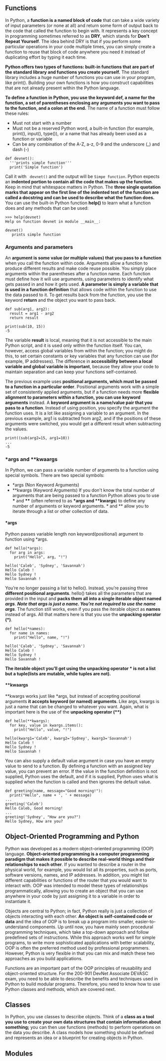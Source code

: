 ## Functions
In Python, a **function is a named block of code** that can take a wide variety of input parameters (or none at all) and return some form of output back to the code that called the function to begin with. It represents a key concept in programming sometimes referred to as **DRY**, which stands for **Don't Repeat Yourself**. The idea behind DRY is that if you perform some particular operations in your code multiple times, you can simply create a function to reuse that block of code anywhere you need it instead of duplicating effort by typing it each time.

**Python offers two types of functions: built-in functions that are part of the standard library and functions you create yourself.** The standard library includes a huge number of functions you can use in your program, like print(). Building your own functions is how you construct capabilities that are not already present within the Python language.

**To define a function in Python, you use the keyword def, a name for the function, a set of parentheses enclosing any arguments you want to pass to the function, and a colon at the end.** The name of a function must follow these rules:

- Must not start with a number
- Must not be a reserved Python word, a built-in function (for example, print(), input(), type()), or a name that has already been used as a function or variable
- Can be any combination of the A-Z, a-z, 0-9 and the underscore (_) and dash (-)

```
def devnet():
  '''prints simple function'''
  print('Simple function')
```
Call it with ``` devnet()``` and the output will be  ```Simpe function```. Python expects an **indented portion to contain all the code that makes up the function**. Keep in mind that whitespace matters in Python. The **three single quotation marks that appear on the first line of the indented text of the function are called a docstring and can be used to describe what the function does.** You can use the built-in Python function **help()** to learn what a function does and any methods that can be used:
```
>>> help(devnet)
Help on function devnet in module __main__:

devnet()
   prints simple function
```

### Arguments and parameters

An **argument is some value (or multiple values) that you pass to a function** when you call the function within code. Arguments allow a function to produce different results and make code reuse possible. You simply place arguments within the parentheses after a function name. Each function must define how it will use arguments, using parameters to identify what gets passed in and how it gets used. **A parameter is simply a variable that is used in a function definition** that allows code within the function to use the data passed to it. To get results back from the function, you use the keyword **return** and the object you want to pass back.

```
def sub(arg1, arg2):
  result = arg1 - arg2
  return result

print(sub(10, 15))
-5
```
The variable **result** is local, meaning that it is not accessible to the main Python script, and it is used only within the function itself. You can, however, access global variables from within the function; you might do this, to set certain constants or key variables that any function can use (for example, IP addresses). The difference in **accessibility between a local variable and global variable is important**, because they allow your code to maintain separation and can keep your functions self-contained.

The previous example uses **positional arguments, which must be passed to a function in a particular order**. Positional arguments work with a simple set of consistently applied arguments, but if a function needs more **flexible alignment to parameters within a function, you can use keyword arguments** instead. A **keyword argument is a name/value pair that you pass to a function**. Instead of using position, you specify the argument the function uses. It is a lot like assigning a variable to an argument. In the previous example, arg1 is subtracted from arg2, and if the positions of these arguments were switched, you would get a different result when subtracting the values. 
```
print((sub(arg2=15, arg1=10))
...
-5
```
### \*args and \*\*kwaargs
In Python, we can pass a variable number of arguments to a function using special symbols. There are two special symbols:
- \*args (Non Keyword Arguments)
- \*\*kwargs (Keyword Arguments)
If you don't know the total number of arguments that are being passed to a function Python allows you to use **\*** and **\*\*** (often referred to as **\*args and \*\*kwargs**) to define any number of arguments or keyword arguments. * and ** allow you to iterate through a list or other collection of data.

#### \*args
Python passes variable length non keyword(positional) argument to function using *args.
```
def hello(*args):
  for arg in args:
    print("Hello", arg, "!")

hello('Caleb', 'Sydney', 'Savannah')
Hello Caleb !
Hello Sydney !
Hello Savannah !
```
You’re no longer passing a list to hello(). Instead, you’re passing three **different positional arguments**. hello() takes all the parameters that are provided in the input and **packs them all into a single iterable object named *args***. ***Note that args is just a name. You’re not required to use the name args***. The function still works, even if you pass the iterable object as **names** instead of args. All that matters here is that you use the **unpacking operator (\*)**.
```
def hello(*names):
  for name in names:
    print("Hello", name, "!")

hello('Caleb', 'Sydney', 'Savannah')
Hello Caleb !
Hello Sydney !
Hello Savannah !
```
**The iterable object you’ll get using the unpacking operator \* is not a list but a tuple(lists are mutable, while tuples are not).**

#### \*\*kwaargs

\*\*kwargs works just like *args, but instead of accepting positional arguments **it accepts keyword (or named) arguments**. Like args, kwargs is just a name that can be changed to whatever you want. Again, what is important here is the use of the **unpacking operator (\*\*)**
```
def hello(**kwargs):
  for key, value in kwargs.items():
    print("Hello", value, "!")

hello(kwarg1='Caleb', kwarg2='Sydney', kwarg3='Savannah')
Hello Caleb !
Hello Sydney !
Hello Savannah !
```

You can also supply a default value argument in case you have an empty value to send to a function. By defining a function with an assigned key value, you can prevent an error. If the value in the function definition is not supplied, Python uses the default, and if it is supplied, Python uses what is supplied when the function is called and then ignores the default value. 
```
def greeting(name, message="Good morning!"):
  print("Hello", name + ', ' + message)
...
greeting('Caleb')
Hello Caleb, Good morning!
...
greeting('Sydney', "How are you?")
Hello Sydney, How are you?
```

## Object-Oriented Programming and Python
Python was developed as a modern object-oriented programming (OOP) language. **Object-oriented programming is a computer programming paradigm that makes it possible to describe real-world things and their relationships to each other**. If you wanted to describe a router in the physical world, for example, you would list all its properties, such as ports, software versions, names, and IP addresses. In addition, you might list different capabilities or functions of the router that you would want to interact with. OOP was intended to model these types of relationships programmatically, allowing you to create an object that you can use anywhere in your code by just assigning it to a variable in order to instantiate it.

Objects are central to Python; in fact, Python really is just a collection of objects interacting with each other. **An object is self-contained code or data** and the idea of OOP is to break up a program into smaller, easier-to-understand components. Up until now, you have mainly seen procedural programming techniques, which take a top-down approach and follow predefined sets of instructions. While this approach works well for simple programs, to write more sophisticated applications with better scalability, OOP is often the preferred method used by professional programmers. However, Python is very flexible in that you can mix and match these two approaches as you build applications.

Functions are an important part of the OOP principles of reusability and object-oriented structure. For the 200-901 DevNet Associate DEVASC exam, you need to be able to describe the benefits and techniques used in Python to build modular programs. Therefore, you need to know how to use Python classes and methods, which are covered next.

## Classes

In Python, you use classes to describe objects. Think of a **class as a tool you use to create your own data structures that contain information about something;** you can then use functions (methods) to perform operations on the data you describe. A class models how something should be defined and represents an idea or a blueprint for creating objects in Python.



## Modules
